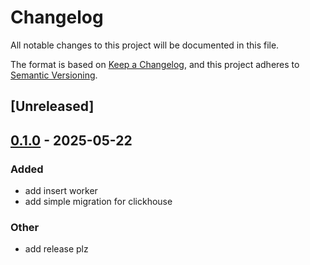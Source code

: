 # Changelog

All notable changes to this project will be documented in this file.

The format is based on [Keep a Changelog](https://keepachangelog.com/en/1.0.0/),
and this project adheres to [Semantic Versioning](https://semver.org/spec/v2.0.0.html).

## [Unreleased]

## [0.1.0](https://github.com/marverlous811/clickhouse-qol/releases/tag/v0.1.0) - 2025-05-22

### Added

- add insert worker
- add simple migration for clickhouse

### Other

- add release plz
